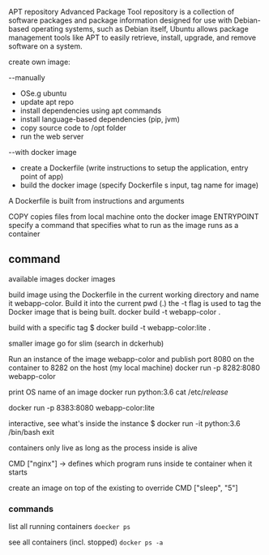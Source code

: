 
APT repository
Advanced Package Tool repository
is a collection of software packages and package information designed for use with Debian-based operating systems, such as Debian itself, Ubuntu
allows package management tools like APT to easily retrieve, install, upgrade, and remove software on a system.



create own image:

--manually
* OSe.g ubuntu
* update apt repo
* install dependencies using apt commands
* install language-based dependencies (pip, jvm)
* copy source code to /opt folder
* run the web server


--with docker image
* create a Dockerfile (write instructions to setup the application, entry point of app)
* build the docker image (specify Dockerfile s input, tag name for image)


A Dockerfile is built from instructions and arguments

COPY copies files from local machine onto the docker image
ENTRYPOINT specify a command that specifies what to run as the image runs as a container


command
-----------

available images
docker images

build image using the Dockerfile in the current working directory and name it webapp-color. Build it into the current pwd (.)
the -t flag is used to tag the Docker image that is being built.
docker build -t webapp-color .

build with a specific tag
$ docker build -t webapp-color:lite .

smaller image go for slim (search in dckerhub)

Run an instance of the image webapp-color and publish port 8080 on the container to 8282 on the host (my local machine)
docker run -p 8282:8080 webapp-color

print OS name of an image
docker run python:3.6 cat /etc/*release*

docker run -p 8383:8080 webapp-color:lite

interactive, see what's inside the instance
$ docker  run -it python:3.6 /bin/bash
exit



containers only live as long as the process inside is alive

CMD ["nginx"] -> defines which program runs inside te container when it starts

create an image on top of the existing to override
CMD ["sleep", "5"]

### commands

list all running containers
`doecker ps`

see all containers (incl. stopped)
`docker ps -a`